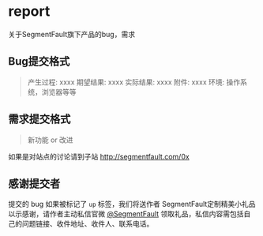 report
======

关于SegmentFault旗下产品的bug，需求

Bug提交格式
------

> 产生过程: xxxx
> 期望结果: xxxx
> 实际结果: xxxx
> 附件: xxxx
> 环境: 操作系统，浏览器等等

需求提交格式
------------

> 新功能 or 改进

如果是对站点的讨论请到子站 http://segmentfault.com/0x


感谢提交者
----

提交的 bug 如果被标记了 `up` 标签，我们将送作者 SegmentFault定制精美小礼品 以示感谢，请作者主动私信官微 [@SegmentFault](http://weibo.com/segmentfault) 领取礼品，私信内容需包括自己的问题链接、收件地址、收件人、联系电话。

